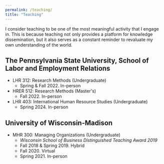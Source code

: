 ```yaml
---
permalink: /teaching/
title: "Teaching"
---
```


I consider teaching to be one of the most meaningful activity that I engage in. This is because teaching not only provides a platform for knowledge dissemination, but it also serves as a constant reminder to revaluate my own understanding of the world.

## The Pennsylvania State University, School of Labor and Employment Relations
- LHR 312: Research Methods (Undergraduate)
    - Spring & Fall 2022. In-person
- HRER 512: Research Methods (Master's)
    - Fall 2022. In-person
- LHR 403: International Human Resource Studies (Undergraduate)
    - Spring 2024. In-person

## University of Wisconsin-Madison
- MHR 300: Managing Organizations (Undergraduate)
    - _Wisconsin School of Business Distinguished Teaching Award 2019_
    - Fall 2018 & Spring 2019. Hybrid
    - Fall 2020. Virtual
    - Spring 2021. In-person
